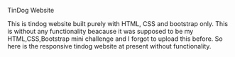 TinDog Website

This is tindog website built purely with HTML, CSS and bootstrap only.
This is without any functionality beacause it was supposed to be my HTML,CSS,Bootstrap mini challenge and I forgot to upload this before.
So here is the responsive tindog website at present without functionality.
